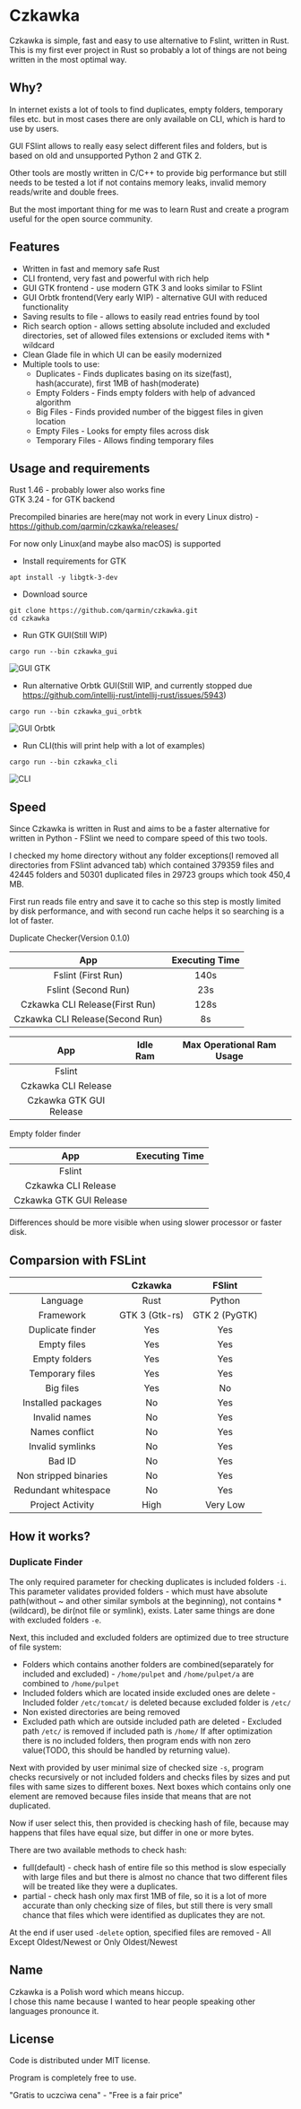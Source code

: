# Czkawka
Czkawka is simple, fast and easy to use alternative to Fslint, written in Rust.  
This is my first ever project in Rust so probably a lot of things are not being written in the most optimal way.

## Why?
In internet exists a lot of tools to find duplicates, empty folders, temporary files etc. but in most cases there are only available on CLI, which is hard to use by users.

GUI FSlint allows to really easy select different files and folders, but is based on old and unsupported Python 2 and GTK 2.

Other tools are mostly written in C/C++ to provide big performance but still needs to be tested a lot if not contains memory leaks, invalid memory reads/write and double frees.

But the most important thing for me was to learn Rust and create a program useful for the open source community.

## Features
- Written in fast and memory safe Rust
- CLI frontend, very fast and powerful with rich help
- GUI GTK frontend - use modern GTK 3 and looks similar to FSlint
- GUI Orbtk frontend(Very early WIP) - alternative GUI with reduced functionality
- Saving results to file - allows to easily read entries found by tool
- Rich search option - allows setting absolute included and excluded directories, set of allowed files extensions or excluded items with * wildcard
- Clean Glade file in which UI can be easily modernized
- Multiple tools to use:
  - Duplicates - Finds duplicates basing on its size(fast), hash(accurate), first 1MB of hash(moderate)
  - Empty Folders - Finds empty folders with help of advanced algorithm
  - Big Files - Finds provided number of the biggest files in given location
  - Empty Files - Looks for empty files across disk
  - Temporary Files - Allows finding temporary files

## Usage and requirements
Rust 1.46 - probably lower also works fine  
GTK 3.24 - for GTK backend

Precompiled binaries are here(may not work in every Linux distro) - https://github.com/qarmin/czkawka/releases/

For now only Linux(and maybe also macOS) is supported

- Install requirements for GTK
```
apt install -y libgtk-3-dev
```

- Download source
```
git clone https://github.com/qarmin/czkawka.git
cd czkawka
```
- Run GTK GUI(Still WIP)
```
cargo run --bin czkawka_gui
```
![GUI GTK](https://user-images.githubusercontent.com/41945903/94106023-d72f9700-fe3a-11ea-821d-48484afd74fb.png)
- Run alternative Orbtk GUI(Still WIP, and currently stopped due https://github.com/intellij-rust/intellij-rust/issues/5943)
```
cargo run --bin czkawka_gui_orbtk
```
![GUI Orbtk](https://user-images.githubusercontent.com/41945903/92405241-7b27fb80-f135-11ea-9fc4-5ebc2b76b011.png)
- Run CLI(this will print help with a lot of examples)
```
cargo run --bin czkawka_cli
```
![CLI](https://user-images.githubusercontent.com/41945903/93716816-0bbcfd80-fb72-11ea-8d31-4c87cc2abe6d.png)

## Speed
Since Czkawka is written in Rust and aims to be a faster alternative for written in Python - FSlint we need to compare speed of this two tools.

I checked my home directory without any folder exceptions(I removed all directories from FSlint advanced tab) which contained 379359 files and 42445 folders and 50301 duplicated files in 29723 groups which took 450,4 MB.

First run reads file entry and save it to cache so this step is mostly limited by disk performance, and with second run cache helps it so searching is a lot of faster.

Duplicate Checker(Version 0.1.0)

| App| Executing Time |
|:----------:|:-------------:|
| Fslint (First Run)| 140s |
| Fslint (Second Run)| 23s |
| Czkawka CLI Release(First Run) | 128s |
| Czkawka CLI Release(Second Run) | 8s |

| App| Idle Ram | Max Operational Ram Usage |
|:----------:|:-------------:|:-------------:|
| Fslint |  |  |
| Czkawka CLI Release |  |
| Czkawka GTK GUI Release |  |


Empty folder finder

| App| Executing Time |
|:----------:|:-------------:|
| Fslint |  |
| Czkawka CLI Release |  |
| Czkawka GTK GUI Release |  |

Differences should be more visible when using slower processor or faster disk.

## Comparsion with FSLint

|  | Czkawka | FSlint |
|:----------:|:-------------:|:-----:|
| Language | Rust| Python | 
| Framework | GTK 3 (Gtk-rs)| GTK 2 (PyGTK) | 
| Duplicate finder | Yes | Yes |
| Empty files | Yes | Yes |
| Empty folders | Yes | Yes |
| Temporary files | Yes | Yes |
| Big files | Yes | No |
| Installed packages | No | Yes |
| Invalid names | No | Yes |
| Names conflict | No | Yes |
| Invalid symlinks | No | Yes |
| Bad ID | No | Yes |
| Non stripped binaries | No | Yes |
| Redundant whitespace | No | Yes |
| Project Activity | High | Very Low | 

## How it works?
### Duplicate Finder
The only required parameter for checking duplicates is included folders `-i`. This parameter validates provided folders - which must have absolute path(without ~ and other similar symbols at the beginning), not contains *(wildcard), be dir(not file or symlink), exists. Later same things are done with excluded folders `-e`. 

Next, this included and excluded folders are optimized due to tree structure of file system:
- Folders which contains another folders are combined(separately for included and excluded) - `/home/pulpet` and `/home/pulpet/a` are combined to `/home/pulpet`
- Included folders which are located inside excluded ones are delete - Included folder `/etc/tomcat/` is deleted because excluded folder is `/etc/`
- Non existed directories are being removed
- Excluded path which are outside included path are deleted - Excluded path `/etc/` is removed if included path is `/home/`
If after optimization there is no included folders, then program ends with non zero value(TODO, this should be handled by returning value).

Next with provided by user minimal size of checked size `-s`, program checks recursively or not included folders and checks files by sizes and put files with same sizes to different boxes. 
Next boxes which contains only one element are removed because files inside that means that are not duplicated.

Now if user select this, then provided is checking hash of file, because may happens that files have equal size, but differ in one or more bytes.

There are two available methods to check hash:
- full(default) - check hash of entire file so this method is slow especially with large files and but there is almost no chance that two different files will be treated like they were a duplicates.
- partial - check hash only max first 1MB of file, so it is a lot of more accurate than only checking size of files, but still there is very small chance that files which were identified as duplicates they are not.

At the end if user used `-delete` option, specified files are removed - All Except Oldest/Newest or Only Oldest/Newest
 
## Name
Czkawka is a Polish word which means hiccup.  
I chose this name because I wanted to hear people speaking other languages pronounce it.

## License
Code is distributed under MIT license.

Program is completely free to use.

"Gratis to uczciwa cena" - "Free is a fair price"